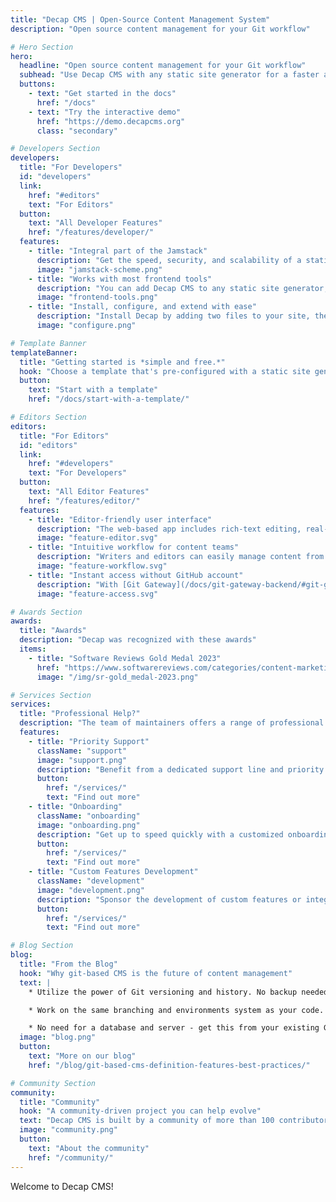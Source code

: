 ```yaml
---
title: "Decap CMS | Open-Source Content Management System"
description: "Open source content management for your Git workflow"

# Hero Section
hero:
  headline: "Open source content management for your Git workflow"
  subhead: "Use Decap CMS with any static site generator for a faster and more flexible web project"
  buttons:
    - text: "Get started in the docs"
      href: "/docs"
    - text: "Try the interactive demo"
      href: "https://demo.decapcms.org"
      class: "secondary"

# Developers Section
developers:
  title: "For Developers"
  id: "developers"
  link:
    href: "#editors"
    text: "For Editors"
  button:
    text: "All Developer Features"
    href: "/features/developer/"
  features:
    - title: "Integral part of the Jamstack"
      description: "Get the speed, security, and scalability of a static site, while still providing a convenient editing interface for content. Compared to server-side CMS like WordPress, this means better performance, higher security, lower cost of scaling, and a better developer experience. You can learn more about the Jamstack on [jamstack.org](https://jamstack.org)."
      image: "jamstack-scheme.png"
    - title: "Works with most frontend tools"
      description: "You can add Decap CMS to any static site generator, meta-framework, or other tool that stores content in Git."
      image: "frontend-tools.png"
    - title: "Install, configure, and extend with ease"
      description: "Install Decap by adding two files to your site, then configure everything in a YAML file. Extend with ease with React: create custom-styled previews, UI widgets, and editor plugins or add backends to support different Git platform APIs. See Add to your site to get started."
      image: "configure.png"

# Template Banner
templateBanner:
  title: "Getting started is *simple and free.*"
  hook: "Choose a template that's pre-configured with a static site generator and deploys to a global CDN in one click."
  button:
    text: "Start with a template"
    href: "/docs/start-with-a-template/"

# Editors Section
editors:
  title: "For Editors"
  id: "editors"
  link:
    href: "#developers"
    text: "For Developers"
  button:
    text: "All Editor Features"
    href: "/features/editor/"
  features:
    - title: "Editor-friendly user interface"
      description: "The web-based app includes rich-text editing, real-time preview, and drag-and-drop media uploads."
      image: "feature-editor.svg"
    - title: "Intuitive workflow for content teams"
      description: "Writers and editors can easily manage content from draft to review to publish across any number of custom content types."
      image: "feature-workflow.svg"
    - title: "Instant access without GitHub account"
      description: "With [Git Gateway](/docs/git-gateway-backend/#git-gateway-with-netlify-identity), you can add CMS access for any team member — even if they don't have a GitHub account."
      image: "feature-access.svg"

# Awards Section
awards:
  title: "Awards"
  description: "Decap was recognized with these awards"
  items:
    - title: "Software Reviews Gold Medal 2023"
      href: "https://www.softwarereviews.com/categories/content-marketing?entitlement=gold_medal_Decap_CMS_%28formerly_Netlify%29_data_quadrant_awards_2023_content_marketing&utm_medium=badge&utm_source=netlify"
      image: "/img/sr-gold_medal-2023.png"

# Services Section
services:
  title: "Professional Help?"
  description: "The team of maintainers offers a range of professional services to help you get the most out of Decap CMS."
  features:
    - title: "Priority Support"
      className: "support"
      image: "support.png"
      description: "Benefit from a dedicated support line and priority ticket handling."
      button:
        href: "/services/"
        text: "Find out more"
    - title: "Onboarding"
      className: "onboarding"
      image: "onboarding.png"
      description: "Get up to speed quickly with a customized onboarding program tailored to your team and project."
      button:
        href: "/services/"
        text: "Find out more"
    - title: "Custom Features Development"
      className: "development"
      image: "development.png"
      description: "Sponsor the development of custom features or integrations to meet your specific needs."
      button:
        href: "/services/"
        text: "Find out more"

# Blog Section
blog:
  title: "From the Blog"
  hook: "Why git-based CMS is the future of content management"
  text: |
    * Utilize the power of Git versioning and history. No backup needed

    * Work on the same branching and environments system as your code.

    * No need for a database and server - get this from your existing Git provider.
  image: "blog.png"
  button:
    text: "More on our blog"
    href: "/blog/git-based-cms-definition-features-best-practices/"

# Community Section
community:
  title: "Community"
  hook: "A community-driven project you can help evolve"
  text: "Decap CMS is built by a community of more than 100 contributors — and you can help. Read the [contributing guide](/docs/contributor-guide) to join in."
  image: "community.png"
  button:
    text: "About the community"
    href: "/community/"
---
```


Welcome to Decap CMS!
